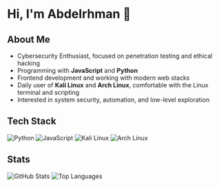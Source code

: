 # Hi, I'm Abdelrhman 👋

## About Me
- Cybersecurity Enthusiast, focused on penetration testing and ethical hacking  
- Programming with **JavaScript** and **Python**  
- Frontend development and working with modern web stacks  
- Daily user of **Kali Linux** and **Arch Linux**, comfortable with the Linux terminal and scripting  
- Interested in system security, automation, and low-level exploration  

## Tech Stack
![Python](https://img.shields.io/badge/Python-3776AB?logo=python&logoColor=white)
![JavaScript](https://img.shields.io/badge/JavaScript-F7DF1E?logo=javascript&logoColor=black)
![Kali Linux](https://img.shields.io/badge/Kali_Linux-557C94?logo=kalilinux&logoColor=white)
![Arch Linux](https://img.shields.io/badge/Arch_Linux-1793D1?logo=archlinux&logoColor=white)

## Stats
![GitHub Stats](https://github-readme-stats.vercel.app/api?username=YOUR-USERNAME&show_icons=true&theme=dark)
![Top Languages](https://github-readme-stats.vercel.app/api/top-langs/?username=YOUR-USERNAME&layout=compact&theme=dark)
